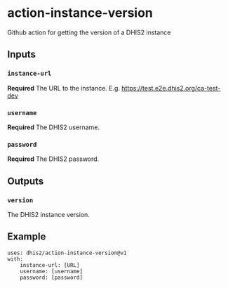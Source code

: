 # action-instance-version

Github action for getting the version of a DHIS2 instance

## Inputs

### `instance-url`

**Required** The URL to the instance. E.g. https://test.e2e.dhis2.org/ca-test-dev

### `username`

**Required** The DHIS2 username.

### `password`

**Required** The DHIS2 password.

## Outputs

### `version`

The DHIS2 instance version.

## Example

```
uses: dhis2/action-instance-version@v1
with:
    instance-url: [URL]
    username: [username]
    password: [password]
```
